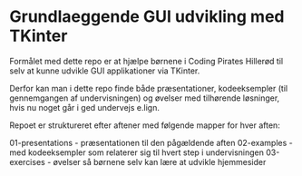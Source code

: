 # Grundlaeggende GUI udvikling med TKinter
Formålet med dette repo er at hjælpe børnene i Coding Pirates Hillerød til selv at kunne udvikle GUI applikationer via TKinter.

Derfor kan man i dette repo finde både præsentationer, kodeeksempler (til gennemgangen af undervisningen) og øvelser med tilhørende løsninger, hvis nu noget går i ged undervejs e.lign.

Repoet er struktureret efter aftener med følgende mapper for hver aften:

01-presentations - præsentationen til den pågældende aften
02-examples - med kodeeksempler som relaterer sig til hvert step i undervisningen
03-exercises - øvelser så børnene selv kan lære at udvikle hjemmesider
